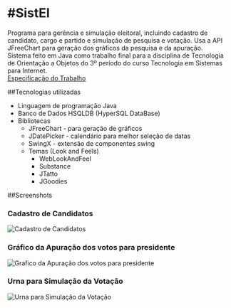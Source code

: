 #SistEl
======

Programa para gerência e simulação eleitoral, incluindo cadastro de candidato, cargo e partido e simulação de pesquisa e votação. Usa a API JFreeChart para geração dos gráficos da pesquisa e da apuração.<br />
Sistema feito em Java como trabalho final para a disciplina de Tecnologia de Orientação a Objetos do 3º período do curso Tecnologia em Sistemas para Internet.<br />
[Especificação do Trabalho](https://raw.github.com/ArthurAssuncao/SistEl/master/Especificacao_do_Trabalho.pdf)

##Tecnologias utilizadas
* Linguagem de programação Java
* Banco de Dados HSQLDB (HyperSQL DataBase)
* Bibliotecas
  * JFreeChart - para geração de gráficos
  * JDatePicker - calendário para melhor seleção de datas
  * SwingX - extensão de componentes swing
  * Temas (Look and Feels)
      * WebLookAndFeel
      * Substance
      * JTatto
      * JGoodies

##Screenshots

### Cadastro de Candidatos
![Cadastro de Candidatos](https://raw.github.com/ArthurAssuncao/SistEl/master/screenshots/cadastro_candidato.jpg)


### Gráfico da Apuração dos votos para presidente
![Grafico da Apuração dos votos para presidente](https://raw.github.com/ArthurAssuncao/SistEl/master/screenshots/apuracao_presidente.jpg)


### Urna para Simulação da Votação
![Urna para Simulação da Votação](https://raw.github.com/ArthurAssuncao/SistEl/master/screenshots/urna_votacao.jpg)
